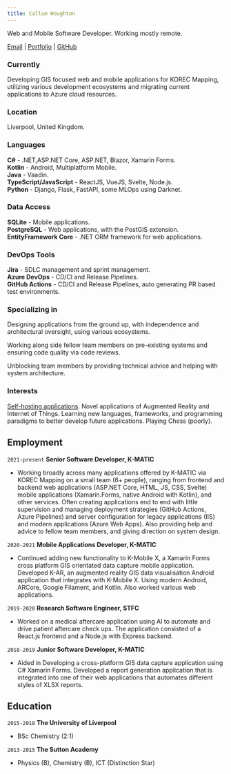 ```yaml
---
title: Callum Houghton
---
```


Web and Mobile Software Developer. Working mostly remote.

<div id="webaddress">
  <a href="mailto:callum.houghton13@hotmail.co.uk">Email</a>
| <a href="https://site.callums-stuff.net" target="_blank">Portfolio</a>
| <a href="https://github.com/CallumHoughton18" target="_blank">GitHub</a>
</div>

### Currently

Developing GIS focused web and mobile applications for KOREC Mapping, utilizing various development ecosystems and migrating current applications to Azure cloud resources.

### Location

Liverpool, United Kingdom.

### Languages

**C#** - .NET,ASP.NET Core, ASP.NET, Blazor, Xamarin Forms.\
**Kotlin** - Android, Multiplatform Mobile.\
**Java** - Vaadin.\
**TypeScript/JavaScript** - ReactJS, VueJS, Svelte, Node.js.\
**Python** - Django, Flask, FastAPI, some MLOps using Darknet.

### Data Access

**SQLite** - Mobile applications.\
**PostgreSQL** - Web applications, with the PostGIS extension.\
**EntityFramework Core** - .NET ORM framework for web applications.

### DevOps Tools

**Jira** - SDLC management and sprint management.\
**Azure DevOps** - CD/CI and Release Pipelines.\
**GitHub Actions** - CD/CI and Release Pipelines, auto generating PR based test environments.

### Specializing in

Designing applications from the ground up, with independence and architectural oversight, using various ecosystems.  

Working along side fellow team members on pre-existing systems and ensuring code quality via code reviews.

Unblocking team members by providing technical advice and helping with system architecture.

### Interests

<a href="https://callums-stuff.net">Self-hosting applications</a>. Novel applications of Augmented Reality and Internet of Things. Learning new languages, frameworks, and programming paradigms to better develop future applications. Playing Chess (poorly). 

## Employment

`2021-present`
__Senior Software Developer, K-MATIC__

- Working broadly across many applications offered by K-MATIC via KOREC Mapping on a small team (6+ people), ranging from frontend and backend web applications (ASP.NET Core, HTML, JS, CSS, Svelte) mobile applications (Xamarin.Forms, native Android with Kotlin), and other services. Often creating applications end to end with little supervision and managing deployment strategies (GitHub Actions, Azure Pipelines) and server configuration for legacy applications (IIS) and modern applications (Azure Web Apps). Also providing help and advice to fellow team members, and giving direction on system design.

`2020-2021`
__Mobile Applications Developer, K-MATIC__

- Continued adding new functionality to K-Mobile X, a Xamarin Forms cross platform GIS orientated data capture mobile application. Developed K-AR, an augmented reality GIS data visualisation Android application that integrates with K-Mobile X. Using modern Android, ARCore, Google Filament, and Kotlin. Also worked various web applications.

`2019-2020`
__Research Software Engineer, STFC__

- Worked on a medical aftercare application using AI to automate and drive patient aftercare check ups. The application consisted of a React.js frontend and a Node.js with Express backend.

`2018-2019`
__Junior Software Developer, K-MATIC__

- Aided in Developing a cross-platform GIS data capture application using C# Xamarin Forms. Developed a report generation application that is integrated into one of their web applications that automates different styles of XLSX reports.

## Education

`2015-2018`
__The University of Liverpool__

- BSc Chemistry (2:1)

`2013-2015`
__The Sutton Academy__

- Physics (B), Chemistry (B), ICT (Distinction Star)